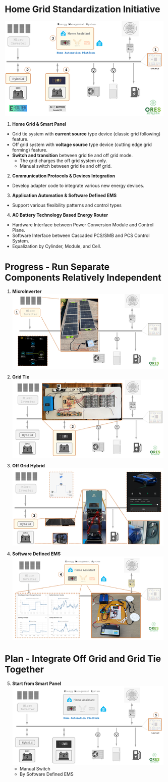 # Home Grid Standardization Initiative

![Standardization](./images/HomeGrid_Standardization_Initiative.png)

1. **Home Grid & Smart Panel**
  - Grid tie system with **current source** type device (classic grid following) feature.
  - Off grid system with **voltage source** type device (cutting edge grid forming) feature.
  - **Switch and transition** between grid tie and off grid mode.
    - The grid charges the off grid system only.
    - Manual switch between grid tie and off grid.
 
2. **Communication Protocols & Devices Integration** 
 - Develop adapter code to integrate various new energy devices.
 
3. **Application Automation & Software Defined EMS**
  - Support various flexibility patterns and control types

4. **AC Battery Technology Based Energy Router** 
  - Hardware Interface between Power Conversion Module and Control Plane.
  - Software Interface between Cascaded PCS/SMB and PCS Control System.
  - Equalization by Cylinder, Module, and Cell.

# Progress - Run Separate Components Relatively Independent

1. **MicroInverter** 
![MicroInverter](./images/HomeGrid_Standardization_Progress_1_MicroInverter.png)
  
2. **Grid Tie**  
![GridTie](./images/HomeGrid_Standardization_Progress_2_GridTie.png)
 
3. **Off Grid Hybrid** 
![OffGrid](./images/HomeGrid_Standardization_Progress_3_OffGrid_Hybrid.png)

4. **Software Defined EMS**  
![EMS](./images/HomeGrid_Standardization_Progress_4_EMS.png)
  
# Plan - Integrate Off Grid and Grid Tie Together

5. **Start from Smart Panel** 
![Smart Panel](./images/HomeGrid_Standardization_Plan_5_SmartPanel.png)
   - Manual Switch
   - By Software Defined EMS

